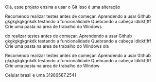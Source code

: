 Olá, esse projeto ensina a usar o Git
Isso é uma alteração

Recomendo realizar testes antes de começar.
Aprendendo a usar Github
gkgkgkgkgnkdk
testando a funcionalidade
Quebrando a cabeça ldldkfjfff
Crie uma pasta na area de trabalho do Windows

do realizar testes antes de começar.
Aprendendo a usar Github
gkgkgkgkgnkdk
testando a funcionalidade
Quebrando a cabeça ldldkfjfff
Crie uma pasta na area de trabalho do Windows
ola


Recomendo realizar testes antes de começar.
Aprendendo a usar Github
gkgkgkgkgnkdk
testando a funcionalidade
Quebrando a cabeça ldldkfjfff
Crie uma pasta na area de trabalho do Window
 

 Celular brasil e  uma 31986587.2541
